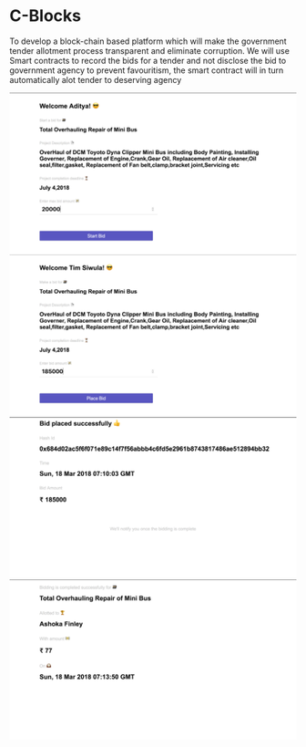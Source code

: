 # C-Blocks

To develop a block-chain based platform which will make the government tender allotment process transparent and eliminate corruption. We will use Smart contracts to record the bids for a tender and not disclose the bid to government agency to prevent favouritism, the smart contract will in turn automatically alot tender to deserving agency

![](./step1.png?raw=true "")
![](./step2.png?raw=true "")
![](./step3.png?raw=true "")
![](./step4.png?raw=true "")
